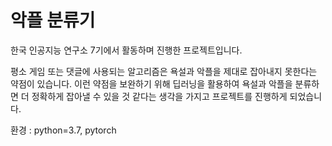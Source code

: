 # 악플 분류기

한국 인공지능 연구소 7기에서 활동하며 진행한 프로젝트입니다. 

평소 게임 또는 댓글에 사용되는 알고리즘은 욕설과 악플을 제대로 잡아내지 못한다는 약점이 있습니다. 이런 약점을 보완하기 위해 딥러닝을 활용하여 욕설과 악플을 분류하면 더 정확하게 잡아낼 수 있을 것 같다는 생각을 가지고 프로젝트를 진행하게 되었습니다. 

환경 : python=3.7, pytorch

